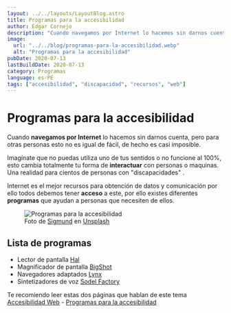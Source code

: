 ```yaml
---
layout: ../../layouts/LayoutBlog.astro
title: Programas para la accesibilidad
author: Edgar Cornejo
description: "Cuando navegamos por Internet lo hacemos sin darnos cuenta, pero para otras personas esto no es igual de fácil, de hecho es casi imposible. Imagínate que no puedas utiliza uno de tus sentidos o no funcione al 100%, esto cambia totalmente tu forma de interactuar con personas o maquinas. Una realidad para cientos de personas con discapacidades."
image:
  url: "../../blog/programas-para-la-accesibilidad.webp"
  alt: "Programas para la accesibilidad"
pubDate: 2020-07-13
lastBuildDate: 2020-07-13
category: Programas
language: es-PE
tags: ["accesibilidad", "discapacidad", "recursos", "web"]
---
```


# Programas para la accesibilidad

Cuando **navegamos por Internet** lo hacemos sin darnos cuenta, pero para otras personas esto no es igual de fácil, de hecho es casi imposible.

Imagínate que no puedas utiliza uno de tus sentidos o no funcione al 100%, esto cambia totalmente tu forma de **interactuar** con personas o maquinas. Una realidad para cientos de personas con "discapacidades" .

Internet es el mejor recursos para obtención de datos y comunicación por ello todos debemos tener **acceso** a este, por ello existes diferentes **programas** que ayudan a personas que necesiten de ellos.

<figure>
  <img src="../../blog/programas-para-la-accesibilidad.webp" alt="Programas para la accesibilidad"/>
  <figcaption>Foto de <a href="https://unsplash.com/es/@sigmund" title="Sigmund" target="_blank">Sigmund</a> en <a href="https://unsplash.com/es/fotos/persona-que-usa-braille-writer-4MoIpDcSlr4" title="Unsplash" target="_blank">Unsplash</a>
  </figcaption>
</figure>

## Lista de programas

- Lector de pantalla <a href="http://www.synapseadaptive.com/dolphin/hal_spanish_win.htm" title="Hal" target="_blank">Hal</a>
- Magnificador de pantalla <a href="http://www.bigshotmagnifier.com/Products/BigShot/BigShot.htm" title="BigShot" target="_blank">BigShot</a>
- Navegadores adaptados <a href="http://lynx.browser.org/" title="Lynx" target="_blank">Lynx</a>
- Sintetizadores de voz <a href="http://www.sodels.com/" title="Sodel Factory" target="_blank">Sodel Factory</a>

Te recomiendo leer estas dos páginas que hablan de este tema <a href="http://accesibilidadweb.dlsi.ua.es/?menu=soft-ayudas" title="Accesibilidad Web" target="_blank">Accesibilidad Web</a> - <a href="http://www.mancomunidadsierranorte.org/paginas/programas-gratuitos-para-la-accesibilidad-para-personas-con-discapacidad-fisica/" title="Programas para la accesibilidad" target="_blank">Programas para la accesibilidad</a>
